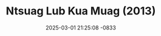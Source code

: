 ---
layout: movie-video-data
date: 2025-03-01 21:25:08 -0833
categories: movie

# Site Attributes
title: "Ntsuag Lub Kua Muag (2013)"
permalink: "/movie/Ntsuag_Lub_Kua_Muag_(2013)"

# Movie Attributes
synopsis: "Ntsuag lub kua muag yog ib zaj yeeb yaj kiab tu siab heev li. Pajntsais txoj hmoo tsis zoo, yug tau los dig muag, niam tuag tso nrog txiv nyob. Txiv ntshai tsam tsis muaj niam hlub, txiv thuaj mus yuav niam tshiab los, tseem haj yam nyuaj tshaj qhov qub. Muaj ib hnub, muaj ib tug hluas hu ua yeejkoob tuaj pom pajntsais lub neej txom nyem heev li, nws thiaj hlub pajntsais heev. nej sawv daws sim nrog peb ntsuam xyuas seb yeejkoob thiab pajntsais nkawv txoj kev hlub yuav mus xaus li cas. "
producer: "Duab Ci Entertainment"
director: ""
writer: ""
video_link: "https://youtu.be/gx-9jtvIIJo?si=n_Ol82Vgfyu-aNJD"
genre: "Drama"
year: "2013"
release_type: "DVD"
storage: "Center for Hmong Studies"
thumbnail: "/assets/images/movie_thumbnails/Ntsuag Lub Kua Muag (2013).jpeg"
publishing_company: "Duab Ci Entertainment"

# Sequels + Parts
base_movie: ""
total_parts: 
sequel: ""

# Movie Cast
cast:
- name: "Tsab Ham"
---